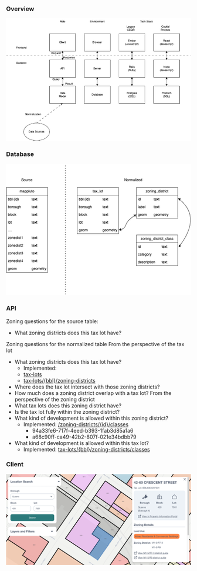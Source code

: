 ### Overview
![Application components](./diagrams/moving-part.drawio.png)

### Database
![Normalization example](./diagrams/normalization-example.drawio.png)

### API
Zoning questions for the source table:
- What zoning districts does this tax lot have?

Zoning questions for the normalized table
From the perspective of the tax lot
- What zoning districts does this tax lot have?
  - Implemented: 
  - [tax-lots](https://zoning-api.nycplanningdigital.com/api/tax-lots)
  - [tax-lots/{bbl}/zoning-districts](https://zoning-api.nycplanningdigital.com/api/tax-lots/4004297501/zoning-districts)
- Where does the tax lot intersect with those zoning districts?
- How much does a zoning district overlap with a tax lot?
From the perspective of the zoning district
- What tax lots does this zoning district have?
- Is the tax lot fully within the zoning district?
- What kind of development is allowed within this zoning district?
  - Implemented: [/zoning-districts/{id}/classes](https://zoning-api.nycplanningdigital.com/api/zoning-districts/94a33fe6-717f-4eed-b393-1fab3d85a1a6/classes) 
    - 94a33fe6-717f-4eed-b393-1fab3d85a1a6
    - a68c90ff-ca49-42b2-807f-021e34bdbb79
- What kind of development is allowed within this tax lot?
    - Implemented: [tax-lots/{bbl}/zoning-districts/classes](https://zoning-api.nycplanningdigital.com/api/tax-lots/4004297501/zoning-districts/classes)

### Client

![user interface example](./diagrams/client-example.png)
